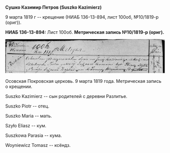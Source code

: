 **Сушко Казимир Петров (Suszko Kazimierz)**

9 марта 1819 г -- крещение (НИАБ 136-13-894, лист 100об, №10/1819-р
(ориг)).

**НИАБ 136-13-894:** Лист 100об. **Метрическая запись №10/1819-р
(ориг).**

![](./media/a78ab1fe43315dc1d7f410bdcf60ca0678c45658.png)

Осовская Покровская церковь. 9 марта 1819 года. Метрическая запись о
крещении.

Suszko Kazimierz -- сын родителей с деревни Разлитье.

Suszko Piotr -- отец.

Suszko Maria -- мать.

Szyło Eliasz -- кум.

Suszkowa Parasia -- кума.

Woyniewicz Tomasz -- ксёндз.
